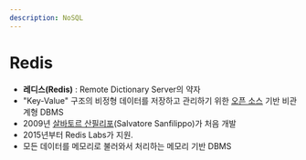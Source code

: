 ```yaml
---
description: NoSQL
---
```


# Redis

* **레디스\(Redis\)** :  Remote Dictionary Server의 약자
* "Key-Value" 구조의 비정형 데이터를 저장하고 관리하기 위한 [오픈 소스](https://ko.wikipedia.org/wiki/%EC%98%A4%ED%94%88_%EC%86%8C%EC%8A%A4) 기반 비관계형 DBMS
* 2009년 [살바토르 산필리포](https://ko.wikipedia.org/w/index.php?title=%EC%82%B4%EB%B0%94%ED%86%A0%EB%A5%B4_%EC%82%B0%ED%95%84%EB%A6%AC%ED%8F%AC&action=edit&redlink=1)\(Salvatore Sanfilippo\)가 처음 개발
* 2015년부터 Redis Labs가 지원.
* 모든 데이터를 메모리로 불러와서 처리하는 메모리 기반 DBMS



